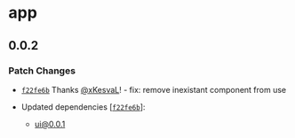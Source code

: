 # app

## 0.0.2

### Patch Changes

- [`f22fe6b`](https://github.com/xKesvaL/leetstrength/commit/f22fe6b05370b4a21b69320d26207578c1dab898) Thanks [@xKesvaL](https://github.com/xKesvaL)! - fix: remove inexistant component from use

- Updated dependencies [[`f22fe6b`](https://github.com/xKesvaL/leetstrength/commit/f22fe6b05370b4a21b69320d26207578c1dab898)]:
  - ui@0.0.1
